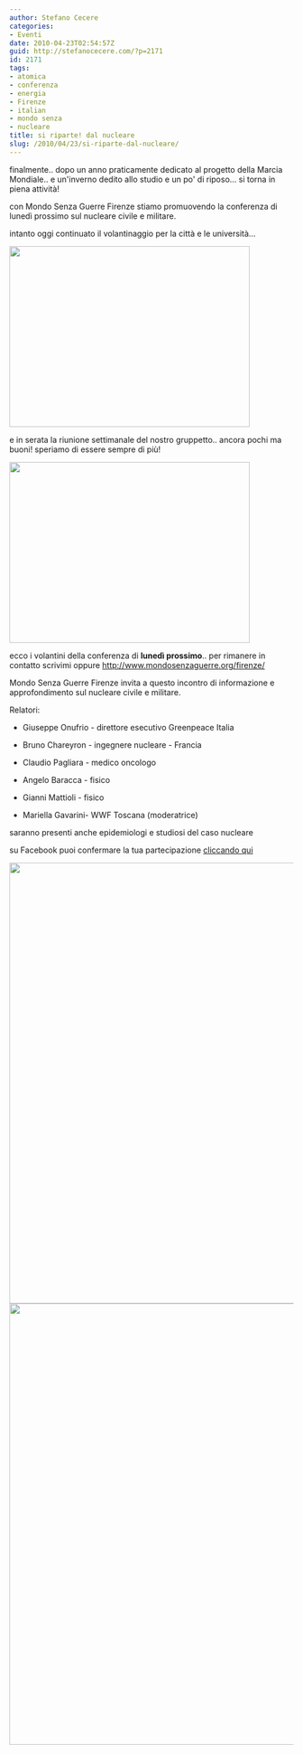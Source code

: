 ```yaml
---
author: Stefano Cecere
categories:
- Eventi
date: 2010-04-23T02:54:57Z
guid: http://stefanocecere.com/?p=2171
id: 2171
tags:
- atomica
- conferenza
- energia
- Firenze
- italian
- mondo senza
- nucleare
title: si riparte! dal nucleare
slug: /2010/04/23/si-riparte-dal-nucleare/
---
```


finalmente.. dopo un anno praticamente dedicato al progetto della Marcia Mondiale.. e un'inverno dedito allo studio e un po' di riposo… si torna in piena attività!

con Mondo Senza Guerre Firenze stiamo promuovendo la conferenza di lunedì prossimo sul nucleare civile e militare.

intanto oggi continuato il volantinaggio per la città e le università…

<img class="aligncenter size-medium wp-image-2172" title="220420103022" src="http://stefanocecere.com/wp-content/uploads/sites/3/2010/04/220420103022-426x320.jpg" alt="" width="426" height="320" />

e in serata la riunione settimanale del nostro gruppetto.. ancora pochi ma buoni! speriamo di essere sempre di più!

<img class="aligncenter size-medium wp-image-2173" title="220420103023" src="http://stefanocecere.com/wp-content/uploads/sites/3/2010/04/220420103023-426x320.jpg" alt="" width="426" height="320" />

ecco i volantini della conferenza di **lunedì prossimo**.. per rimanere in contatto scrivimi oppure <http://www.mondosenzaguerre.org/firenze/>

Mondo Senza Guerre Firenze invita a questo incontro di informazione e approfondimento sul nucleare civile e militare.

Relatori:
  
* Giuseppe Onufrio - direttore esecutivo Greenpeace Italia
  
* Bruno Chareyron - ingegnere nucleare - Francia
  
* Claudio Pagliara - medico oncologo
  
* Angelo Baracca - fisico
  
* Gianni Mattioli - fisico
  
* Mariella Gavarini- WWF Toscana (moderatrice)

saranno presenti anche epidemiologi e studiosi del caso nucleare

su Facebook puoi confermare la tua partecipazione [cliccando qui](http://www.facebook.com/event.php?eid=111173648923151)

<img class="aligncenter size-full wp-image-2174" title="nucleare-conferenza" src="http://stefanocecere.com/wp-content/uploads/sites/3/2010/04/nucleare-conferenza.jpg" alt="" width="550" height="780" srcset="http://stefanocecere.com/wp-content/uploads/sites/3/2010/04/nucleare-conferenza.jpg 550w, http://stefanocecere.com/wp-content/uploads/sites/3/2010/04/nucleare-conferenza-212x300.jpg 212w" sizes="(max-width: 550px) 100vw, 550px" />

<img class="aligncenter size-full wp-image-2175" title="nucleare-conferenza2" src="http://stefanocecere.com/wp-content/uploads/sites/3/2010/04/nucleare-conferenza2.jpg" alt="" width="550" height="781" srcset="http://stefanocecere.com/wp-content/uploads/sites/3/2010/04/nucleare-conferenza2.jpg 550w, http://stefanocecere.com/wp-content/uploads/sites/3/2010/04/nucleare-conferenza2-211x300.jpg 211w" sizes="(max-width: 550px) 100vw, 550px" />